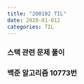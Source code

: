 ```yaml
---
title: "200102 TIL"
date: 2020-01-012
categories: TIL
---
```


### 스택 관련 문제 풀이

### 백준 알고리즘 10773번

